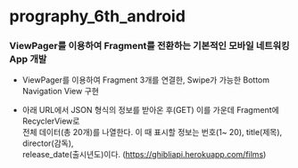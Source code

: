 # prography_6th_android
### ViewPager를 이용하여 Fragment를 전환하는 기본적인 모바일 네트워킹 App 개발 

- ViewPager를 이용하여 Fragment 3개를 연결한, Swipe가 가능한 Bottom Navigation View 구현 

- 아래 URL에서 JSON 형식의 정보를 받아온 후(GET) 이를 가운데 Fragment에 ​RecyclerView​로  
전체 데이터(총 20개)를 나열한다. 이 때 표시할 정보는 번호(1~ 20), title(제목), director(감독),  
release_date(출시년도)이다. (​https://ghibliapi.herokuapp.com/films​) 
